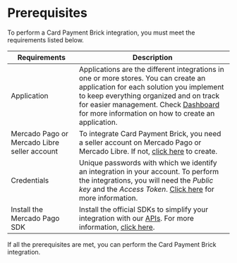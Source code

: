 # Prerequisites 

To perform a Card Payment Brick integration, you must meet the requirements listed below.

| Requirements | Description | 
|---|---|
| Application | Applications are the different integrations in one or more stores. You can create an application for each solution you implement to keep everything organized and on track for easier management. Check [Dashboard](/developers/en/docs/checkout-bricks/additional-content/dashboard/introduction) for more information on how to create an application. |
| Mercado Pago or Mercado Libre seller account | To integrate Card Payment Brick, you need a seller account on Mercado Pago or Mercado Libre. If not, [click here](https://www.mercadopago[FAKER][URL][DOMAIN]/hub/registration/landing) to create. |
| Credentials | Unique passwords with which we identify an integration in your account. To perform the integrations, you will need the _Public key_ and the _Access Token_. [Click here](/developers/en/guides/additional-content/credentials/credentials) for more information. |
| Install the Mercado Pago SDK | Install the official SDKs to simplify your integration with our [APIs](/developers/en/reference/payments/_payments/post). For more information, [click here](/developers/en/docs/sdks-library/landing). |

If all the prerequisites are met, you can perform the Card Payment Brick integration.